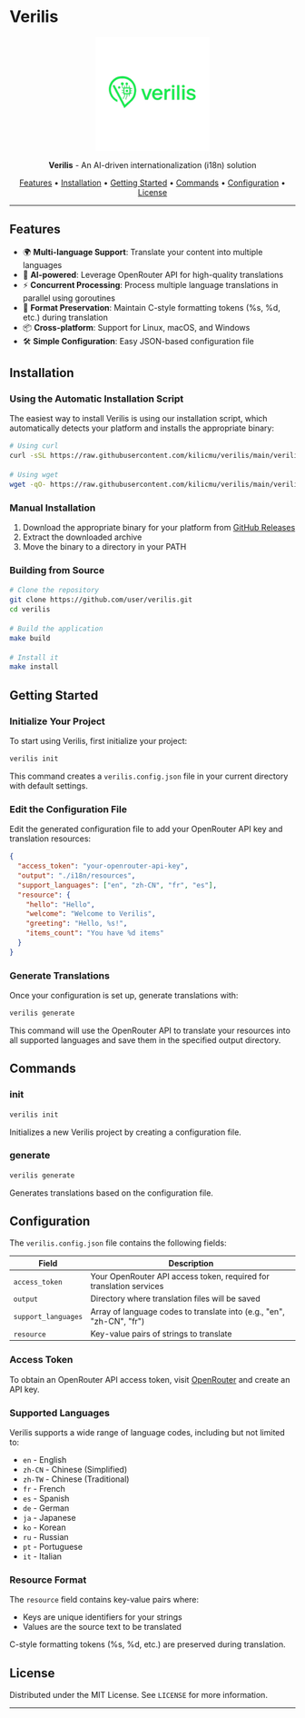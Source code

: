 # Verilis

<p align="center">
  <img src="logo/logo.png" alt="Verilis Logo" width="200" height="200">
</p>

<p align="center">
  <strong>Verilis</strong> - An AI-driven internationalization (i18n) solution
</p>

<p align="center">
  <a href="#features">Features</a> •
  <a href="#installation">Installation</a> •
  <a href="#getting-started">Getting Started</a> •
  <a href="#commands">Commands</a> •
  <a href="#configuration">Configuration</a> •
  <a href="#license">License</a>
</p>

---

## Features

- 🌍 **Multi-language Support**: Translate your content into multiple languages
- 🤖 **AI-powered**: Leverage OpenRouter API for high-quality translations
- ⚡ **Concurrent Processing**: Process multiple language translations in parallel using goroutines
- 🔄 **Format Preservation**: Maintain C-style formatting tokens (%s, %d, etc.) during translation
- 📦 **Cross-platform**: Support for Linux, macOS, and Windows
- 🛠️ **Simple Configuration**: Easy JSON-based configuration file

## Installation

### Using the Automatic Installation Script

The easiest way to install Verilis is using our installation script, which automatically detects your platform and installs the appropriate binary:

```bash
# Using curl
curl -sSL https://raw.githubusercontent.com/kilicmu/verilis/main/verilis-install.sh | bash

# Using wget
wget -qO- https://raw.githubusercontent.com/kilicmu/verilis/main/verilis-install.sh | bash
```

### Manual Installation

1. Download the appropriate binary for your platform from [GitHub Releases](https://github.com/user/verilis/releases)
2. Extract the downloaded archive
3. Move the binary to a directory in your PATH

### Building from Source

```bash
# Clone the repository
git clone https://github.com/user/verilis.git
cd verilis

# Build the application
make build

# Install it
make install
```

## Getting Started

### Initialize Your Project

To start using Verilis, first initialize your project:

```bash
verilis init
```

This command creates a `verilis.config.json` file in your current directory with default settings.

### Edit the Configuration File

Edit the generated configuration file to add your OpenRouter API key and translation resources:

```json
{
  "access_token": "your-openrouter-api-key",
  "output": "./i18n/resources",
  "support_languages": ["en", "zh-CN", "fr", "es"],
  "resource": {
    "hello": "Hello",
    "welcome": "Welcome to Verilis",
    "greeting": "Hello, %s!",
    "items_count": "You have %d items"
  }
}
```

### Generate Translations

Once your configuration is set up, generate translations with:

```bash
verilis generate
```

This command will use the OpenRouter API to translate your resources into all supported languages and save them in the specified output directory.

## Commands

### init

```bash
verilis init
```

Initializes a new Verilis project by creating a configuration file.

### generate

```bash
verilis generate
```

Generates translations based on the configuration file.

## Configuration

The `verilis.config.json` file contains the following fields:

| Field | Description |
|-------|-------------|
| `access_token` | Your OpenRouter API access token, required for translation services |
| `output` | Directory where translation files will be saved |
| `support_languages` | Array of language codes to translate into (e.g., "en", "zh-CN", "fr") |
| `resource` | Key-value pairs of strings to translate |

### Access Token

To obtain an OpenRouter API access token, visit [OpenRouter](https://openrouter.ai/settings/keys) and create an API key.

### Supported Languages

Verilis supports a wide range of language codes, including but not limited to:

- `en` - English
- `zh-CN` - Chinese (Simplified)
- `zh-TW` - Chinese (Traditional)
- `fr` - French
- `es` - Spanish
- `de` - German
- `ja` - Japanese
- `ko` - Korean
- `ru` - Russian
- `pt` - Portuguese
- `it` - Italian

### Resource Format

The `resource` field contains key-value pairs where:
- Keys are unique identifiers for your strings
- Values are the source text to be translated

C-style formatting tokens (%s, %d, etc.) are preserved during translation.

## License

Distributed under the MIT License. See `LICENSE` for more information.

---